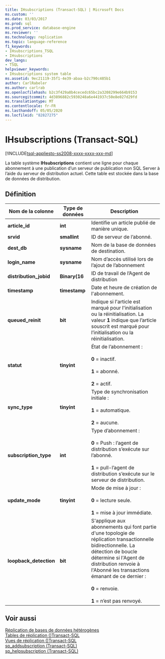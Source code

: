 ```yaml
---
title: IHsubscriptions (Transact-SQL) | Microsoft Docs
ms.custom: ''
ms.date: 03/03/2017
ms.prod: sql
ms.prod_service: database-engine
ms.reviewer: ''
ms.technology: replication
ms.topic: language-reference
f1_keywords:
- IHsubscriptions_TSQL
- IHsubscriptions
dev_langs:
- TSQL
helpviewer_keywords:
- IHsubscriptions system table
ms.assetid: 9ec21119-35f1-4e39-abaa-b2c790c485b1
author: CarlRabeler
ms.author: carlrab
ms.openlocfilehash: b2c3f429a8b4cecedc65bc2a3208299e664b9153
ms.sourcegitcommit: 4d3896882c5930248a6e441937c50e8e027d29fd
ms.translationtype: MT
ms.contentlocale: fr-FR
ms.lasthandoff: 05/05/2020
ms.locfileid: "82827275"
---
```

# <a name="ihsubscriptions-transact-sql"></a>IHsubscriptions (Transact-SQL)
[!INCLUDE[tsql-appliesto-ss2008-xxxx-xxxx-xxx-md](../../includes/tsql-appliesto-ss2008-xxxx-xxxx-xxx-md.md)]

  La table système **IHsubscriptions** contient une ligne pour chaque abonnement à une publication d’un serveur de publication non SQL Server à l’aide du serveur de distribution actuel. Cette table est stockée dans la base de données de distribution.  
  
## <a name="definition"></a>Définition  
  
|Nom de la colonne|Type de données|Description|  
|-----------------|---------------|-----------------|  
|**article_id**|**int**|Identifie un article publié de manière unique.|  
|**srvid**|**smallint**|ID de serveur de l’abonné.|  
|**dest_db**|**sysname**|Nom de la base de données de destination.|  
|**login_name**|**sysname**|Nom d’accès utilisé lors de l’ajout de l’abonnement|  
|**distribution_jobid**|**Binary(16**|ID de travail de l’Agent de distribution|  
|**timestamp**|**timestamp**|Date et heure de création de l'abonnement.|  
|**queued_reinit**|**bit**|Indique si l'article est marqué pour l'initialisation ou la réinitialisation. La valeur **1** indique que l’article souscrit est marqué pour l’initialisation ou la réinitialisation.|  
|**statut**|**tinyint**|État de l’abonnement :<br /><br /> **0** = inactif.<br /><br /> **1** = abonné.<br /><br /> **2** = actif.|  
|**sync_type**|**tinyint**|Type de synchronisation initiale :<br /><br /> **1** = automatique.<br /><br /> **2** = aucune.|  
|**subscription_type**|**int**|Type d’abonnement :<br /><br /> **0** = Push : l’agent de distribution s’exécute sur l’abonné.<br /><br /> **1** = pull-l’agent de distribution s’exécute sur le serveur de distribution.|  
|**update_mode**|**tinyint**|Mode de mise à jour :<br /><br /> **0** = lecture seule.<br /><br /> **1** = mise à jour immédiate.|  
|**loopback_detection**|**bit**|S'applique aux abonnements qui font partie d'une topologie de réplication transactionnelle bidirectionnelle. La détection de boucle détermine si l'Agent de distribution renvoie à l'Abonné les transactions émanant de ce dernier :<br /><br /> **0** = renvoie.<br /><br /> **1** = n’est pas renvoyé.|  
  
## <a name="see-also"></a>Voir aussi  
 [Réplication de bases de données hétérogènes](../../relational-databases/replication/non-sql/heterogeneous-database-replication.md)   
 [Tables de réplication &#40;&#41;Transact-SQL](../../relational-databases/system-tables/replication-tables-transact-sql.md)   
 [Vues de réplication &#40;&#41;Transact-SQL](../../relational-databases/system-views/replication-views-transact-sql.md)   
 [sp_addsubscription &#40;Transact-SQL&#41;](../../relational-databases/system-stored-procedures/sp-addsubscription-transact-sql.md)   
 [sp_helpsubscription &#40;Transact-SQL&#41;](../../relational-databases/system-stored-procedures/sp-helpsubscription-transact-sql.md)  
  
  
